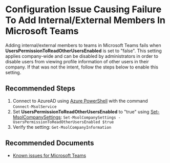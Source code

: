 <properties
    pageTitle="UsersPermissionToReadOtherUsersEnabled is false"
    description="Adding internal/external members to teams in Microsoft Teams fails when UsersPermissionToReadOtherUsersEnabled is set to false"
    infoBubbleText="An issue has been found that could cause problems with adding internal/external members to teams in Microsoft Teams. See details on the right."
    service="microsoft.aad"
    resource="Microsoft_AAD_IAM"
    authors="adhavle"
    ms.author="adhavle"
    articleId="activedirectory-userandgroups-userspermissiontoreadotherusersenabled"
    diagnosticScenario="UsersPermissionToReadOtherUsersInsight"
    selfHelpType="diagnostics"
    supportTopicIds="32447987"
    resourceTags=""
    productPesIds="16579"
    cloudEnvironments="public, Fairfax, Mooncake"
	ownershipId="AzureIdentity_MultiFactorAuthentication"
/>

# Configuration Issue Causing Failure To Add Internal/External Members In Microsoft Teams

<!--issueDescription-->
Adding internal/external members to teams in Microsoft Teams fails when **UsersPermissionToReadOtherUsersEnabled** is set to "false". This setting applies company-wide and can be disabled by administrators in order to disable users from viewing profile information of other users in their company. If that was not the intent, follow the steps below to enable this setting.
<!--/issueDescription-->

## **Recommended Steps**

1. Connect to AzureAD using [Azure PowerShell](https://docs.microsoft.com/powershell/azure/active-directory/overview?view=azureadps-1.0) with the command `Connect-MsolService`
2. Set **UsersPermissionToReadOtherUsersEnabled** to "true" using [Set-MsolCompanySettings](https://docs.microsoft.com/powershell/module/msonline/Set-MsolCompanySettings?view=azureadps-1.0): `Set-MsolCompanySettings -UsersPermissionToReadOtherUsersEnabled $true`
3. Verify the setting: `Get-MsolCompanyInformation`

## **Recommended Documents**

* [Known issues for Microsoft Teams](https://docs.microsoft.com/microsoftteams/known-issues)

